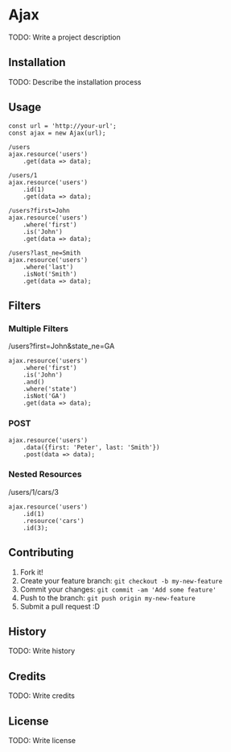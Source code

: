 # Ajax

TODO: Write a project description

## Installation

TODO: Describe the installation process

## Usage

```
const url = 'http://your-url';
const ajax = new Ajax(url);

/users
ajax.resource('users')
	.get(data => data);

/users/1
ajax.resource('users')
	.id(1)
	.get(data => data);

/users?first=John
ajax.resource('users')
	.where('first')
	.is('John')
	.get(data => data);

/users?last_ne=Smith
ajax.resource('users')
	.where('last')
	.isNot('Smith')
	.get(data => data);
```
## Filters
### Multiple Filters
/users?first=John&state_ne=GA
```
ajax.resource('users')
	.where('first')
	.is('John')
	.and()
	.where('state')
	.isNot('GA')
	.get(data => data);
```
### POST
```
ajax.resource('users')
	.data({first: 'Peter', last: 'Smith'})
	.post(data => data);
```

### Nested Resources
/users/1/cars/3
```
ajax.resource('users')
	.id(1)
	.resource('cars')
	.id(3);
```

## Contributing

1. Fork it!
2. Create your feature branch: `git checkout -b my-new-feature`
3. Commit your changes: `git commit -am 'Add some feature'`
4. Push to the branch: `git push origin my-new-feature`
5. Submit a pull request :D

## History

TODO: Write history

## Credits

TODO: Write credits

## License

TODO: Write license
